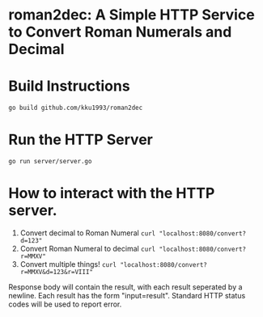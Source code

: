 roman2dec: A Simple HTTP Service to Convert Roman Numerals and Decimal
======================================================================

# Build Instructions
`go build github.com/kku1993/roman2dec`

# Run the HTTP Server
`go run server/server.go`

# How to interact with the HTTP server.
1. Convert decimal to Roman Numeral
  `curl "localhost:8080/convert?d=123"`
2. Convert Roman Numeral to decimal
 	`curl "localhost:8080/convert?r=MMXV"`
3. Convert multiple things!
 	`curl "localhost:8080/convert?r=MMXV&d=123&r=VIII"`

Response body will contain the result, with each result seperated by a
newline. Each result has the form "input=result".
Standard HTTP status codes will be used to report error.
